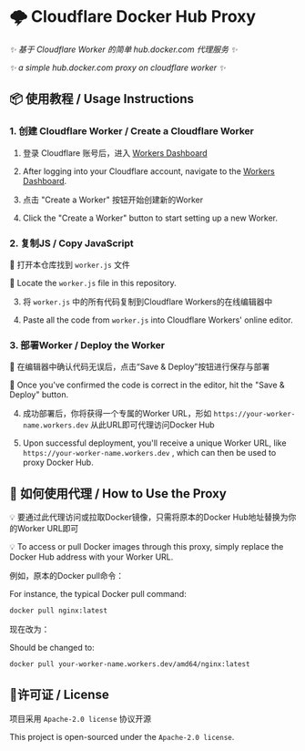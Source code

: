 # 🌩️ Cloudflare Docker Hub Proxy

_✨ 基于 Cloudflare Worker 的简单 hub.docker.com 代理服务 ✨_

_✨ a simple hub.docker.com proxy on cloudflare worker ✨_  

## 📦 使用教程 / Usage Instructions

### 1. 创建 Cloudflare Worker / Create a Cloudflare Worker

1. 登录 Cloudflare 账号后，进入 [Workers Dashboard](https://workers.cloudflare.com/)

1. After logging into your Cloudflare account, navigate to the [Workers Dashboard](https://workers.cloudflare.com/).


2. 点击 "Create a Worker" 按钮开始创建新的Worker

2. Click the "Create a Worker" button to start setting up a new Worker.

### 2. 复制JS / Copy JavaScript

📝 打开本仓库找到 `worker.js` 文件 

📝 Locate the `worker.js` file in this repository.


3. 将 `worker.js` 中的所有代码复制到Cloudflare Workers的在线编辑器中 

3. Paste all the code from `worker.js` into Cloudflare Workers' online editor.

### 3. 部署Worker / Deploy the Worker

🚀 在编辑器中确认代码无误后，点击“Save & Deploy”按钮进行保存与部署 

🚀 Once you've confirmed the code is correct in the editor, hit the "Save & Deploy" button.


4. 成功部署后，你将获得一个专属的Worker URL，形如  `https://your-worker-name.workers.dev` 从此URL即可代理访问Docker Hub

4. Upon successful deployment, you'll receive a unique Worker URL, like `https://your-worker-name.workers.dev` , which can then be used to proxy Docker Hub.

## 🔄 如何使用代理 / How to Use the Proxy

💡 要通过此代理访问或拉取Docker镜像，只需将原本的Docker Hub地址替换为你的Worker URL即可

💡 To access or pull Docker images through this proxy, simply replace the Docker Hub address with your Worker URL.

例如，原本的Docker pull命令：

For instance, the typical Docker pull command:
```bash
docker pull nginx:latest
```

现在改为：

Should be changed to:
```bash
docker pull your-worker-name.workers.dev/amd64/nginx:latest
```

## 📖许可证 / License

项目采用 `Apache-2.0 license` 协议开源

This project is open-sourced under the `Apache-2.0 license`.